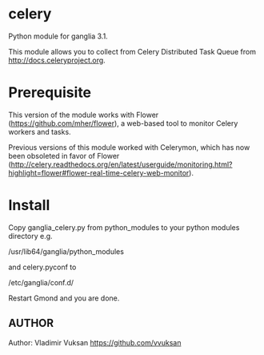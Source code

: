 celery
===============

Python module for ganglia 3.1.

This module allows you to collect from Celery Distributed Task Queue
from http://docs.celeryproject.org.

Prerequisite
============

This version of the module works with Flower (https://github.com/mher/flower),
a web-based tool to monitor Celery workers and tasks.

Previous versions of this module worked with Celerymon, which has now been
obsoleted in favor of Flower (http://celery.readthedocs.org/en/latest/userguide/monitoring.html?highlight=flower#flower-real-time-celery-web-monitor).

Install
===============

Copy ganglia_celery.py from python_modules to your python modules directory e.g.

/usr/lib64/ganglia/python_modules

and celery.pyconf to

/etc/ganglia/conf.d/

Restart Gmond and you are done.

## AUTHOR

Author: Vladimir Vuksan https://github.com/vvuksan
